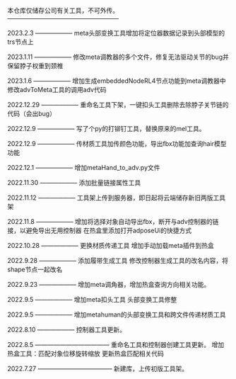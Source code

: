 本仓库仅储存公司有关工具，不可外传。
——————————————————


2023.2.3
——————
meta头部变换工具增加将定位器数据记录到头部模型的trs节点上

2023.1.11
——————
修改meta调教器的多个文件，修复无法驱动关节的bug并保留脖子权重到颈椎

2023.1.6
——————
增加生成embeddedNodeRL4节点功能到meta调教器中
修改advToMeta工具的调用adv代码

2022.12.29
——————
重命名工具下架，一键扣头工具删除去除脖子关节链的代码（会出bug）

2022.12.9
——————
写了个py的打铆钉工具，替换原来的mel工具。

2022.12.9
——————
传材质工具加传颜色功能，导出fbx功能加查询hair模型功能

2022.12.1
——————
增加metaHand_to_adv.py文件

2022.11.30
——————
添加批量链接属性工具

2022.11.12
——————
工具架上传到服务器，即日起将云端储存新旧两版工具架


2022.11.8
——————
增加将选择对象自动导出fbx，断开与adv控制器的链接，以避免导出无用控制器
在热盒里添加打开adposeUi的快捷方式

2022.10.28
——————
更换材质传递工具
增加手动加载meta插件到热盒

2022.9.28
——————
添加履带生成工具
修改控制器生成工具的改名内容，将shape节点一起改名

2022.9.23
——————
增加meta调角器，增加热盒查询方向相关功能。

2022.9.5
——————
增加meta扣头工具
头部变换工具修整

2022.9.5
——————
增加metahuman的头部变换工具和跨文件传递材质工具

2022.8.10
——————
控制器工具更新。

2022.8.5
————————————
重命名工具和控制器创建工具更新。
增加热盒工具：匹配对象位移旋转缩放
更新热盒匹配相关代码

2022.7.27
————————————
新建库，上传初版工具架。
